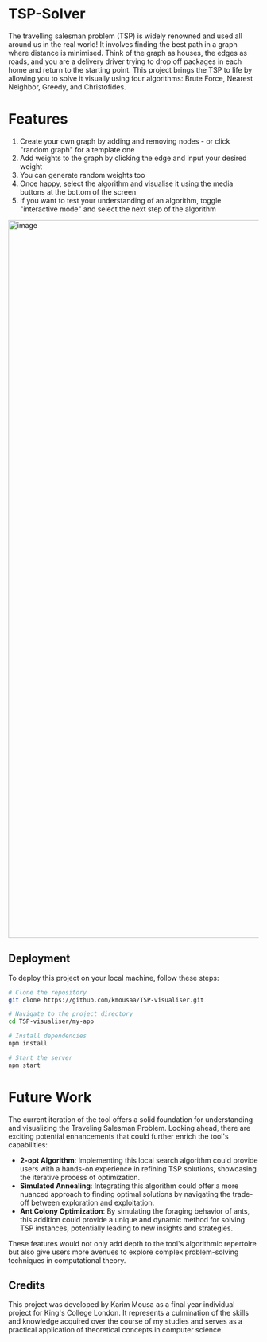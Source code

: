 # TSP-Solver

The travelling salesman problem (TSP) is widely renowned and used all around us in the real world! It involves finding the best path in a graph where distance is minimised. Think of the graph as houses, the edges as roads, and you are a delivery driver trying to drop off packages in each home and return to the starting point. This project brings the TSP to life by allowing you to solve it visually using four algorithms: Brute Force, Nearest Neighbor, Greedy, and Christofides.

# Features
1. Create your own graph by adding and removing nodes - or click "random graph" for a template one
2. Add weights to the graph by clicking the edge and input your desired weight
3. You can generate random weights too
4. Once happy, select the algorithm and visualise it using the media buttons at the bottom of the screen
6. If you want to test your understanding of an algorithm, toggle "interactive mode" and select the next step of the algorithm


<img width="1440" alt="image" src="https://github.com/kmousaa/TSP-visualiser/assets/99260175/ac77b9c5-821c-4309-8250-720693ed4464">


## Deployment

To deploy this project on your local machine, follow these steps:

```bash
# Clone the repository
git clone https://github.com/kmousaa/TSP-visualiser.git

# Navigate to the project directory
cd TSP-visualiser/my-app

# Install dependencies
npm install

# Start the server
npm start

```

# Future Work

The current iteration of the tool offers a solid foundation for understanding and visualizing the Traveling Salesman Problem. Looking ahead, there are exciting potential enhancements that could further enrich the tool's capabilities:

- **2-opt Algorithm**: Implementing this local search algorithm could provide users with a hands-on experience in refining TSP solutions, showcasing the iterative process of optimization.
- **Simulated Annealing**: Integrating this algorithm could offer a more nuanced approach to finding optimal solutions by navigating the trade-off between exploration and exploitation.
- **Ant Colony Optimization**: By simulating the foraging behavior of ants, this addition could provide a unique and dynamic method for solving TSP instances, potentially leading to new insights and strategies.

These features would not only add depth to the tool's algorithmic repertoire but also give users more avenues to explore complex problem-solving techniques in computational theory.



## Credits

This project was developed by Karim Mousa as a final year individual project for King's College London. It represents a culmination of the skills and knowledge acquired over the course of my studies and serves as a practical application of theoretical concepts in computer science.


